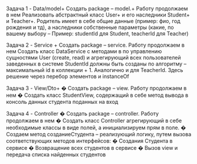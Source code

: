 Задача 1 - Data/model+
    Создать package – model.+ Работу продолжаем в нем
    Реализовать абстрактный класс User+ и его наследники Student+ и Teacher+.
    Родитель имеет в себе общие данные (пример: фио, год рождения и тд), а
    наследники собственные параметры (какие, по вашему выбору – Пример:
    studentId для Student, teacherId для Teacher)

Задача 2 - Service + 
    Создать package – service. Работу продолжаем в нем
    Создать класс DataService с методами в по управлению сущностями User
    (create, read) и агрегирующий всех пользователей заведенных в системе
    StudentId должны быть созданы по алгоритму – максимальный id в
    коллекции + 1. Аналогично и для TeacherId. Здесь решение через перебор
    элементов и instanceOf

Задача 3 - View/Dto+
    � Создать package – view. Работу продолжаем в нем
    � Создать класс StudentView, содержащий в себе метод вывода в консоль
    данных студента поданных на вход

Задача 4 - Controller
    � Создать package – controller. Работу продолжаем в нем
    � Создать класс Controller агрегирующий в себе необходимые классы в виде
    полей, а инициализируем прям в поле.
    � Создаем метод созданиеСтудента – реализующий логику, путем вызова
    соответствующих методов интерфейсов:
    � Создания Студента в сервисе
    � Возвращение всех студентов в сервисе
    � Вызов view и передача списка найденных студентов